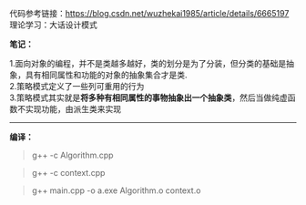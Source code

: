代码参考链接：https://blog.csdn.net/wuzhekai1985/article/details/6665197  
理论学习：大话设计模式  


**笔记：**

1.面向对象的编程，并不是类越多越好，类的划分是为了分装，但分类的基础是抽象，具有相同属性和功能的对象的抽象集合才是类.  
2.策略模式定义了一些列可重用的行为  
3.策略模式其实就是**将多种有相同属性的事物抽象出一个抽象类**，然后当做纯虚函数不实现功能，由派生类来实现  

--------------------------------------



**编译：**  
>g++ -c Algorithm.cpp  

>g++ -c context.cpp  

>g++ main.cpp -o a.exe Algorithm.o context.o

